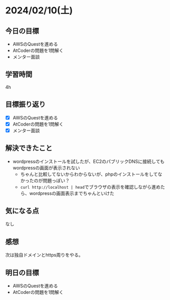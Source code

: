 # 2024/02/10(土)

## 今日の目標
* AWSのQuestを進める
* AtCoderの問題を1問解く
* メンター面談

## 学習時間
4h

## 目標振り返り
* [x] AWSのQuestを進める
* [x] AtCoderの問題を1問解く
* [x] メンター面談

## 解決できたこと
- wordpressのインストールを試したが、EC2のパブリックDNSに接続してもwordpressの画面が表示されない
  - ちゃんと比較してないからわからないが、phpのインストールをしてなかったのが問題っぽい？
  - `curl http://localhost | head`でブラウザの表示を確認しながら進めたら、wordpressの画面表示までちゃんといけた

## 気になる点
なし

## 感想
次は独自ドメインとhttps周りをやる。

## 明日の目標
* AWSのQuestを進める
* AtCoderの問題を1問解く
